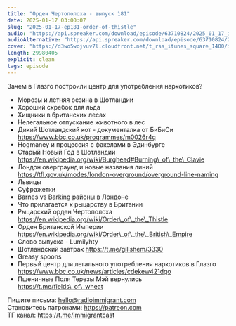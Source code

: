```yaml
---
title: "Орден Чертополоха - выпуск 181"
date: 2025-01-17 03:00:07
slug: "2025-01-17-ep181-order-of-thistle"
audio: "https://api.spreaker.com/download/episode/63710824/2025_01_17_icast_ep181_order_of_thistle.mp3"
audioAlternative: "https://api.spreaker.com/download/episode/63710824/2025_01_17_icast_ep181_order_of_thistle.mp3"
cover: "https://d3wo5wojvuv7l.cloudfront.net/t_rss_itunes_square_1400/images.spreaker.com/original/62a01fb7cf4e8eaeebd2e8a92655c4dd.jpg"
length: 29980405
explicit: clean
tags: episode
---
```


Зачем в Глазго построили центр для употребления наркотиков?  
  
* Морозы и летняя резина в Шотландии  
* Хороший скребок для льда  
* Хищники в британских лесах  
* Нелегальное отпускание животного в лес  
* Дикий Шотландский кот - документалка от БиБиСи https://www.bbc.co.uk/programmes/m0026r4q  
* Hogmaney и процессия с факелами в Эдинбурге  
* Старый Новый Год в Шотландии https://en.wikipedia.org/wiki/Burghead#Burning\_of\_the\_Clavie  
* Лондон оверграунд и новые названия линий https://tfl.gov.uk/modes/london-overground/overground-line-naming  
* Львицы  
* Суфражетки  
* Barnes vs Barking районы в Лондоне  
* Что прилагается к рыцарству в Британии  
* Рыцарский орден Чертополоха https://en.wikipedia.org/wiki/Order\_of\_the\_Thistle  
* Орден Британской Империи https://en.wikipedia.org/wiki/Order\_of\_the\_British\_Empire  
* Слово выпуска - Lumilyhty  
* Шотландский завтрак https://t.me/gillshem/3330  
* Greasy spoons  
* Первый центр для легального употребления наркотиков в Глазго https://www.bbc.co.uk/news/articles/cdekew421dgo  
* Пшеничные Поля Терезы Мэй вернулись https://t.me/fields\_of\_wheat  
  
Пишите письма: hello@radioimmigrant.com  
Становитесь патронами: https://patreon.com  
ТГ канал: https://t.me/immigrantcast
